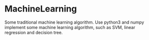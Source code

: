 # MachineLearning
Some traditional machine learning algorithm.
Use python3 and numpy implement some machine learning algorithm, such as SVM, linear regression and decision tree.